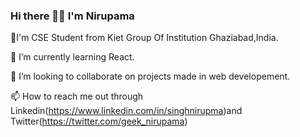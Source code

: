### Hi there 🙋‍♀️ I'm Nirupama

 💼I'm  CSE  Student from Kiet Group Of Institution Ghaziabad,India.
 
 🌱 I’m currently learning React.
 
 👯 I’m looking to collaborate on projects made in web developement.
 
 📫 How to reach me out through Linkedin(https://www.linkedin.com/in/singhnirupma)and Twitter(https://twitter.com/geek_nirupama)
